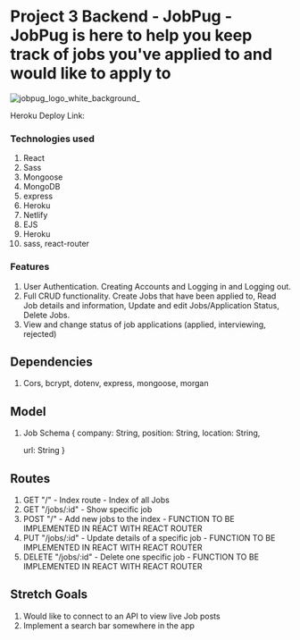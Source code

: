 # Project 3 Backend - JobPug - JobPug is here to help you keep track of jobs you've applied to and would like to apply to

![jobpug_logo_white_background_](https://user-images.githubusercontent.com/86563943/142107209-1d254244-9ab4-4320-965c-11527d7e1582.png)




Heroku Deploy Link:



### Technologies used
1. React
2. Sass
3. Mongoose
4. MongoDB
5. express
6. Heroku
7. Netlify
8. EJS
9. Heroku
10. sass, react-router


### Features
1. User Authentication. Creating Accounts and Logging in and Logging out.
2. Full CRUD functionality. Create Jobs that have been applied to, Read Job details and information, Update and edit Jobs/Application Status, Delete Jobs.
3. View and change status of job applications (applied, interviewing, rejected)


## Dependencies
1. Cors, bcrypt, dotenv, express, mongoose, morgan

## Model
1. Job Schema 
{
    company: String,
    position: String,
    location: String,

    url: String
}

## Routes
1. GET "/" - Index route - Index of all Jobs
2. GET "/jobs/:id" - Show specific job
3. POST "/" - Add new jobs to the index - FUNCTION TO BE IMPLEMENTED IN REACT WITH REACT ROUTER
4. PUT "/jobs/:id" - Update details of a specific job - FUNCTION TO BE IMPLEMENTED IN REACT WITH REACT ROUTER
5. DELETE "/jobs/:id" - Delete one specific job - FUNCTION TO BE IMPLEMENTED IN REACT WITH REACT ROUTER



## Stretch Goals 
1. Would like to connect to an API to view live Job posts 
2. Implement a search bar somewhere in the app
